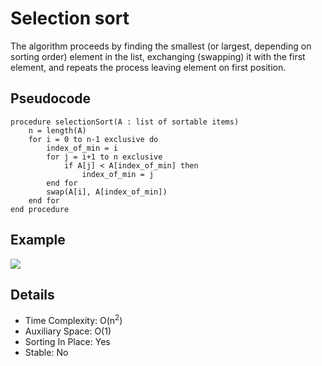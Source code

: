 # Selection sort
The algorithm proceeds by finding the smallest (or largest, depending on sorting order) element in the list, exchanging (swapping) it with the first element, and repeats the process leaving element on first position.

## Pseudocode
```
procedure selectionSort(A : list of sortable items)
	n = length(A)
    for i = 0 to n-1 exclusive do
        index_of_min = i
        for j = i+1 to n exclusive
            if A[j] < A[index_of_min] then
            	index_of_min = j
        end for
        swap(A[i], A[index_of_min])
    end for
end procedure
```

## Example
![](https://upload.wikimedia.org/wikipedia/commons/9/94/Selection-Sort-Animation.gif)

## Details
+ Time Complexity: O(n<sup>2</sup>)
+ Auxiliary Space: O(1)
+ Sorting In Place: Yes
+ Stable: No